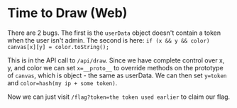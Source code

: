# Time to Draw (Web)
There are 2 bugs. The first is the `userData` object doesn't contain a token when the user isn't admin. The second is here: `if (x && y && color) canvas[x][y] = color.toString();`

This is in the API call to `/api/draw`. Since we have complete control over x, y, and color we can set `x=__proto__` to override methods on the prototype of `canvas`, which is object - the same as userData. We can then set `y=token` and `color=hash(my ip + some token)`.

Now we can just visit `/flag?token=the token used earlier` to claim our flag.
